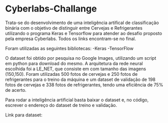 # Cyberlabs-Challange
Trata-se do desenvolvimento de uma inteligência artifical de classificação binária com o objetivo de distinguir entre Cervejas e Refrigerantes utilizando o programa Keras e Tensorflow para atender ao desafio proposto pela empresa Cyberlabs.
Todos os links encontram-se no final.

Foram utilizadas as seguintes bibliotecas:
-Keras
-TensorFlow

O dataset foi obtido por pesquisa no Google Images, utilizando um script em python para download do mesmo.
A arquitetura da rede neural escolhida foi a LE_NET, que consiste em    com tamanho das imagens (150,150).
Foram utilizadas 500 fotos de cervejas e 250 fotos de refrigerantes para o treino da máquina e um dataset de validação de 198 fotos de cervejas e 338 fotos de refrigerantes, tendo uma eficiência de 75% de acerto.

Para rodar a inteligência artificial basta baixar o dataset e, no código, escrever o endereço do dataset de treino e validação.


Link para dataset: 

